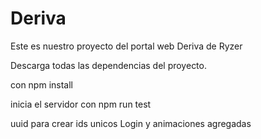 # Deriva
Este es nuestro proyecto del portal web Deriva de Ryzer



Descarga todas las dependencias del proyecto.

con npm install

inicia el servidor con npm run test

uuid para crear ids unicos
Login y animaciones agregadas


